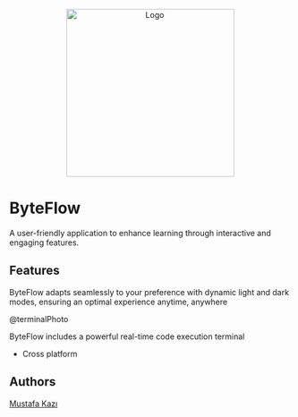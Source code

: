 
<p align="center">
  <img src="https://github.com/user-attachments/assets/216ae40d-04cb-4e56-b87e-52fd9fb9bc12" alt="Logo" width="300">
</p>


# ByteFlow

A user-friendly application to enhance learning through interactive and engaging features.  



## Features
[](https://github.com/user-attachments/assets/a9f73f4c-fff2-4fe6-96e8-60dd3365e938)


ByteFlow adapts seamlessly to your preference with dynamic light and dark modes, ensuring an optimal experience anytime, anywhere







@terminalPhoto

ByteFlow includes a powerful real-time code execution terminal


- Cross platform


## Authors
[Mustafa Kazı](https://www.linkedin.com/in/musoftware)

